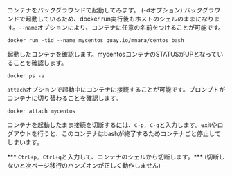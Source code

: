 コンテナをバックグラウンドで起動してみます。 (-dオプション) バックグラウンドで起動しているため、docker run実行後もホストのシェルのままになります。```--name```オプションにより、コンテナに任意の名前をつけることが可能です。

```execute
docker run -tid --name mycentos quay.io/mnara/centos bash
```

起動したコンテナを確認します。mycentosコンテナのSTATUSがUPとなっていることを確認します。

```execute
docker ps -a
```

```attach```オプションで起動中にコンテナに接続することが可能です。プロンプトがコンテナに切り替わることを確認します。

```execute
docker attach mycentos
```

コンテナを起動したまま接続を切断するには、```C-p, C-q```と入力します。exitやログアウトを行うと、このコンテナはbashが終了するためコンテナごと停止してしまいます。

*** ```Ctrl+p, Ctrl+q```と入力して、コンテナのシェルから切断します。*** (切断しないと次ページ移行のハンズオンが正しく動作しません)

